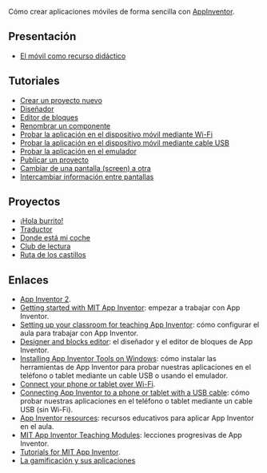 Cómo crear aplicaciones móviles de forma sencilla con [AppInventor](https://appinventor.mit.edu/).

## Presentación

- [El móvil como recurso didáctico](https://docs.google.com/presentation/d/10dgxGJN1xbqBhV4Pzazc5RxcroJgh6kRAVwRqx2GLuo/edit?usp=sharing)

## Tutoriales

- [Crear un proyecto nuevo](tutoriales/crear-un-proyecto-nuevo)
- [Diseñador](tutoriales/disenador)
- [Editor de bloques](tutoriales/editor-de-bloques)
- [Renombrar un componente](tutoriales/renombrar-un-componente)
- [Probar la aplicación en el dispositivo móvil mediante Wi-Fi](tutoriales/probar-la-aplicacion-en-el-dispositivo-movil-mediante-wi-fi)
- [Probar la aplicación en el dispositivo móvil mediante cable USB](tutoriales/probar-la-aplicacion-en-el-dispositivo-movil-mediante-cable-usb)
- [Probar la aplicación en el emulador](tutoriales/probar-la-aplicacion-en-el-emulador)
- [Publicar un proyecto](tutoriales/publicar-un-proyecto)
- [Cambiar de una pantalla (screen) a otra](tutoriales/cambiar-de-una-pantalla-a-otra)
- [Intercambiar información entre pantallas](tutoriales/intercambiar-informacion-entre-pantallas)

## Proyectos

- [¡Hola burrito!](proyectos/hola-burrito)
- [Traductor](proyectos/traductor)
- [Donde está mi coche](proyectos/donde-esta-mi-coche)
- [Club de lectura](proyectos/club-de-lectura)
- [Ruta de los castillos](proyectos/ruta-de-los-castillos)

## Enlaces

- [App Inventor 2](https://appinventor.mit.edu/).
- [Getting started with MIT App Inventor](https://appinventor.mit.edu/explore/get-started): empezar a trabajar con App Inventor.
- [Setting up your classroom for teaching App Inventor](https://appinventor.mit.edu/explore/ai2/setup-classroom): cómo configurar el aula para trabajar con App Inventor.
- [Designer and blocks editor](https://appinventor.mit.edu/explore/designer-blocks): el diseñador y el editor de bloques de App Inventor.
- [Installing App Inventor Tools on Windows](https://appinventor.mit.edu/explore/ai2/windows): cómo instalar las herramientas de App Inventor para probar nuestras aplicaciones en el teléfono o tablet mediante un cable USB o usando el emulador.
- [Connect your phone or tablet over Wi-Fi](https://appinventor.mit.edu/explore/ai2/setup-device-wifi.html).
- [Connecting App Inventor to a phone or tablet with a USB cable](https://appinventor.mit.edu/explore/ai2/setup-device-usb): cómo probar nuestras aplicaciones en el teléfono o tablet mediante un cable USB (sin Wi-Fi).
- [App Inventor resources](https://appinventor.mit.edu/explore/resources): recursos educativos para aplicar App Inventor en el aula.
- [MIT App Inventor Teaching Modules](http://appinventor.mit.edu/explore/teach/mitcurriculum): lecciones progresivas de App Inventor.
- [Tutorials for MIT App Inventor](http://appinventor.mit.edu/explore/ai2/tutorials).
- [La gamificación y sus aplicaciones](https://www.erubrica.com/blog/educacion/la-gamificacion-y-su-aplicacion/)

